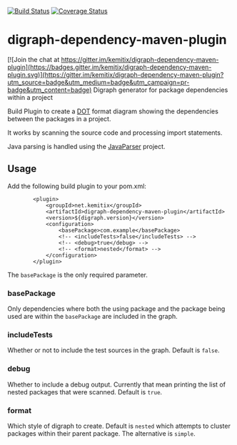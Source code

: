 [![Build Status](https://travis-ci.org/kemitix/digraph-dependency-maven-plugin.svg?branch=develop)](https://travis-ci.org/kemitix/digraph-dependency-maven-plugin)
[![Coverage Status](https://coveralls.io/repos/github/kemitix/digraph-dependency-maven-plugin/badge.svg?branch=develop)](https://coveralls.io/github/kemitix/digraph-dependency-maven-plugin?branch=develop)

# digraph-dependency-maven-plugin

[![Join the chat at https://gitter.im/kemitix/digraph-dependency-maven-plugin](https://badges.gitter.im/kemitix/digraph-dependency-maven-plugin.svg)](https://gitter.im/kemitix/digraph-dependency-maven-plugin?utm_source=badge&utm_medium=badge&utm_campaign=pr-badge&utm_content=badge)
Digraph generator for package dependencies within a project

Build Plugin to create a [DOT](https://en.wikipedia.org/wiki/DOT_(graph_description_language))
format diagram showing the dependencies between the packages in a project.

It works by scanning the source code and processing import statements.

Java parsing is handled using the [JavaParser](https://github.com/javaparser/javaparser)
project.

## Usage

Add the following build plugin to your pom.xml:

            <plugin>
                <groupId>net.kemitix</groupId>
                <artifactId>digraph-dependency-maven-plugin</artifactId>
                <version>${digraph.version}</version>
                <configuration>
                    <basePackage>com.example</basePackage>
                    <!-- <includeTests>false</includeTests> -->
                    <!-- <debug>true</debug> -->
                    <!-- <format>nested</format> -->
                </configuration>
            </plugin>

The `basePackage` is the only required parameter.

### basePackage

Only dependencies where both the using package and the package being used are
within the `basePackage` are included in the graph.

### includeTests

Whether or not to include the test sources in the graph. Default is `false`.

### debug

Whether to include a debug output. Currently that mean printing the list of
nested packages that were scanned. Default is `true`.

### format

Which style of digraph to create. Default is `nested` which attempts to cluster
packages within their parent package. The alternative is `simple`.
